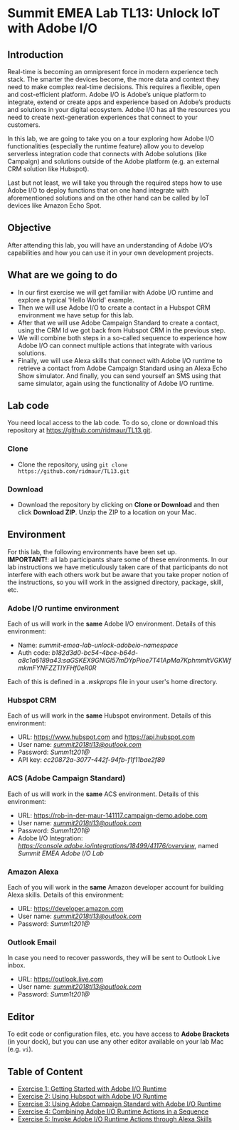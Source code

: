 # Summit EMEA Lab TL13: Unlock IoT with Adobe I/O

## Introduction
Real-time is becoming an omnipresent force in modern experience tech stack. The smarter the devices become, the more data and context they need to make complex real-time decisions. This requires a flexible, open and cost-efficient platform. Adobe I/O is Adobe’s unique platform to integrate, extend or create apps and experience based on Adobe’s products and solutions in your digital ecosystem. Adobe I/O has all the resources you need to create next-generation experiences that connect to your customers.

In this lab, we are going to take you on a tour exploring how Adobe I/O functionalities (especially the runtime feature) allow you to develop serverless integration code that connects with Adobe solutions (like Campaign) and solutions outside of the Adobe platform (e.g. an external CRM solution like Hubspot).

Last but not least, we will take you through the required steps how to use Adobe I/O to deploy functions that on one hand integrate with aforementioned solutions and on the other hand can be called by IoT devices like Amazon Echo Spot.

## Objective
After attending this lab, you will have an understanding of Adobe I/O’s capabilities and how you can use it in your own development projects.


## What are we going to do
* In our first exercise we will get familiar with Adobe I/O runtime and explore a typical 'Hello World' example.
* Then we will use Adobe I/O to create a contact in a Hubspot CRM environment we have setup for this lab.
* After that we will use Adobe Campaign Standard to create a contact, using the CRM Id we got back from Hubspot CRM in the previous step.
* We will combine both steps in a so-called sequence to experience how Adobe I/O can connect multiple actions that integrate with various solutions.
* Finally, we will use Alexa skills that connect with Adobe I/O runtime to retrieve a contact from Adobe Campaign Standard using an Alexa Echo Show simulator. And finally, you can send yourself an SMS using that same simulator, again using the functionality of Adobe I/O runtime.

## Lab code
You need local access to the lab code. To do so, clone or download this repository at https://github.com/ridmaur/TL13.git. 

### Clone
* Clone the repository, using `git clone https://github.com/ridmaur/TL13.git`

### Download
* Download the repository by clicking on **Clone or Download** and then click **Download ZIP**. Unzip the ZIP to a location on your Mac.


## Environment
For this lab, the following environments have been set up.\
**IMPORTANT!**: all lab participants share some of these environments. In our lab instructions we have meticulously taken care of that participants do not interfere with each others work but be aware that you take proper notion of the instructions, so you will work in the assigned directory, package, skill, etc.

### Adobe I/O runtime environment
Each of us will work in the **same** Adobe I/O environment. Details of this environment:
* Name: *summit-emea-lab-unlock-adobeio-namespace*
* Auth code: *b182d3d0-bc54-4bce-b64d-a8c1a6189a43:saGSKEX9GNlGl57mDYpPioe7T41ApMa7KphmmltVGKWfmkmFYNFZZTlYFHf0eR0R*

Each of this is defined in a *.wskprops* file in your user's home directory.

### Hubspot CRM
Each of us will work in the **same** Hubspot environment. Details of this environment:
* URL: https://www.hubspot.com and https://api.hubspot.com
* User name: *summit2018tl13@outlook.com*
* Password:  *Summ1t201@*
* API key: *cc20872a-3077-442f-94fb-f1f11bae2f89*


### ACS (Adobe Campaign Standard)
Each of us will work in the **same** ACS environment. Details of this environment:
* URL: https://rob-in-der-maur-141117.campaign-demo.adobe.com
* User name: *summit2018tl13@outlook.com*
* Password:  *Summ1t201@*
* Adobe I/O Integration: *https://console.adobe.io/integrations/18499/41176/overview*, named *Summit EMEA Adobe I/O Lab*


### Amazon Alexa
Each of you will work in the **same** Amazon developer account for building Alexa skills. Details of this environment:
* URL: https://developer.amazon.com
* User name: *summit2018tl13@outlook.com* 
* Password:  *Summ1t201@*

### Outlook Email
In case you need to recover passwords, they will be sent to Outlook Live inbox.
* URL: https://outlook.live.com
* User name: *summit2018tl13@outlook.com*
* Password: *Summ1t201@*


## Editor
To edit code or configuration files, etc. you have access to **Adobe Brackets** (in your dock), but you can use any other editor available on your lab Mac (e.g. `vi`).

## Table of Content
* [Exercise 1: Getting Started with Adobe I/O Runtime](intro/)
* [Exercise 2: Using Hubspot with Adobe I/O Runtime](hubspot/)
* [Exercise 3: Using Adobe Campaign Standard with Adobe I/O Runtime](acs/)
* [Exercise 4: Combining Adobe I/O Runtime Actions in a Sequence](sequence/)
* [Exercise 5: Invoke Adobe I/O Runtime Actions through Alexa Skills](alexa/)

